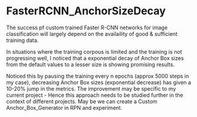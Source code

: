 # FasterRCNN_AnchorSizeDecay

The success pf custom trained Faster R-CNN networks for image classification will largely depend on the availaility of good & sufficient training data. 

In situations where the training corpous is limited and the training is not progressing well, I noticed that a exponential decay of Anchor Box sizes from the default values to a lesser size is showing promising results. 

Noticed this by pausing the training every n epochs (approx 5000 steps in my case), decreasing Anchor Box sizes (exponential decrease) has given a 10-20% jump in the metrics.
The improvement may be specific to my current project - Hence this approach needs to be studied further in the context of different projects. May be we can create a Custom Anchor_Box_Generator in RPN and experiment.

